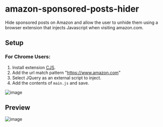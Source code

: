 # amazon-sponsored-posts-hider
Hide sponsored posts on Amazon and allow the user to unhide them using a browser extension that injects Javascript when visiting amazon.com.

## Setup
### For Chrome Users:
1. Install extension [CJS](https://chrome.google.com/webstore/detail/custom-javascript-for-web/ddbjnfjiigjmcpcpkmhogomapikjbjdk).
2. Add the url match pattern "https://www.amazon.com"
3. Select JQuery as an external script to inject.
4. Add the contents of `main.js` and save.

![image](https://github.com/cardboarddude/amazon-sponsored-posts-hider/assets/6758275/708aaf12-4e44-42fb-b545-6c32a2f7b696)

## Preview
![image](https://github.com/cardboarddude/amazon-sponsored-posts-hider/assets/6758275/6a4d22a2-0b30-4e20-9ded-12fd35050198)

